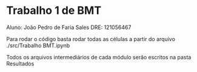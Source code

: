 # Trabalho 1 de BMT

Aluno: João Pedro de Faria Sales
DRE: 121056467

Para rodar o código basta rodar todas as células a partir do arquivo ./src/Trabalho BMT.ipynb

Todos os arquivos intermediários de cada módulo serão escritos na pasta Resultados